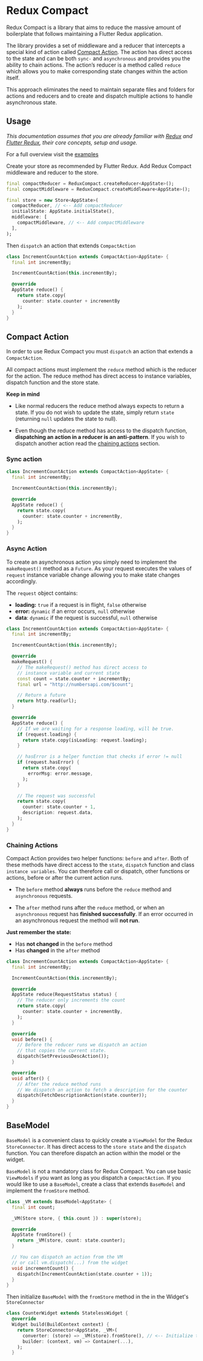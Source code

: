# Redux Compact

Redux Compact is a library that aims to reduce the massive amount of boilerplate that follows maintaining a Flutter Redux application.

The library provides a set of middleware and a reducer that intercepts a special kind of action called [Compact Action](#compact-action). The action has direct access to the state and can be both `sync-` and `asynchronous` and provides you the ability to chain actions. The action’s reducer is a method called `reduce` which allows you to make corresponding state changes within the action itself.

This approach eliminates the need to maintain separate files and folders for actions and reducers and to create and dispatch multiple actions to handle asynchronous state.

## Usage

_This documentation assumes that you are already familiar with [Redux](https://pub.dev/packages/redux) and [Flutter Redux](https://pub.dev/packages/flutter_redux), their core concepts, setup and usage._

For a full overview visit the [examples](https://github.com/omaroskars/redux_compact/tree/master/example)

Create your store as recommended by Flutter Redux. Add Redux Compact middleware and reducer to the store.

```dart
final compactReducer = ReduxCompact.createReducer<AppState>();
final compactMiddleware = ReduxCompact.createMiddleware<AppState>();

final store = new Store<AppState>(
  compactReducer, // <-- Add compactReducer
  initialState: AppState.initialState(),
  middleware: [
    compactMiddleware, // <-- Add compactMiddleware
  ],
);
```

Then `dispatch` an action that extends `CompactAction`

```dart
class IncrementCountAction extends CompactAction<AppState> {
  final int incrementBy;

  IncrementCountAction(this.incrementBy);

  @override
  AppState reduce() {
    return state.copy(
      counter: state.counter + incrementBy
    );
  }
}
```

## Compact Action

In order to use Redux Compact you must `dispatch` an action that extends a `CompactAction`.

All compact actions must implement the `reduce` method which is the reducer for the action. The reduce method has direct access to instance variables, dispatch function and the store state.

**Keep in mind**

- Like normal reducers the reduce method always expects to return a state. If you do not wish to update the state, simply return `state` (returning `null` updates the state to null).

* Even though the reduce method has access to the dispatch function, **dispatching an action in a reducer is an anti-pattern**. If you wish to dispatch another action read the [chaining actions](#chaining-actions) section.

### Sync action

```dart
class IncrementCountAction extends CompactAction<AppState> {
  final int incrementBy;

  IncrementCountAction(this.incrementBy);

  @override
  AppState reduce() {
    return state.copy(
      counter: state.counter + incrementBy,
    );
  }
}
```

### Async Action

To create an asynchronous action you simply need to implement the `makeRequest()` method as a `Future`. As your request executes the values of `request` instance variable change allowing you to make state changes accordingly.

The `request` object contains:

- **loading:** `true` if a request is in flight, `false` otherwise
- **error:** `dynamic` if an error occurs, `null` otherwise
- **data**: `dynamic` if the request is successful, `null` otherwise

```dart
class IncrementCountAction extends CompactAction<AppState> {
  final int incrementBy;

  IncrementCountAction(this.incrementBy);

  @override
  makeRequest() {
    // The makeRequest() method has direct access to
    // instance variable and current state
    const count = state.counter + incrementBy;
    final url = "http://numbersapi.com/$count";

    // Return a future
    return http.read(url);
  }

  @override
  AppState reduce() {
    // If we are waiting for a response loading, will be true.
    if (request.loading) {
      return state.copy(isLoading: request.loading);
    }

    // hasError is a helper function that checks if error != null
    if (request.hasError) {
      return state.copy(
        errorMsg: error.message,
      );
    }

    // The request was successful
    return state.copy(
      counter: state.counter + 1,
      description: request.data,
    );
  }
}
```

### Chaining Actions

Compact Action provides two helper functions: `before` and `after`. Both of these methods have direct access to the `state`, `dispatch` function and class `instance variables`. You can therefore call or dispatch, other functions or actions, before or after the current action runs.

- The `before` method **always** runs before the `reduce` method and `asynchronous` requests.

- The `after` method runs after the `reduce` method, or when an `asynchronous` request has **finished successfully**. If an error occurred in an asynchronous request the method will **not run**.

**Just remember the state:**

- Has **not changed** in the `before` method
- Has **changed** in the `after` method

```dart
class IncrementCountAction extends CompactAction<AppState> {
  final int incrementBy;

  IncrementCountAction(this.incrementBy);

  @override
  AppState reduce(RequestStatus status) {
    // The reducer only increments the count
    return state.copy(
      counter: state.counter + incrementBy,
    );
  }

  @override
  void before() {
    // Before the reducer runs we dispatch an action
    // that copies the current state.
    dispatch(SetPreviousDescAction());
  }

  @override
  void after() {
    // After the reduce method runs
    // We dispatch an action to fetch a description for the counter
    dispatch(FetchDescriptionAction(state.counter));
  }
}
```

## BaseModel

`BaseModel` is a convenient class to quickly create a `ViewModel` for the Redux `StoreConnector`. It has direct access to the `store state` and the `dispatch` function. You can therefore dispatch an action within the model or the widget.

`BaseModel` is not a mandatory class for Redux Compact. You can use basic `ViewModels` if you want as long as you dispatch a `CompactAction`. If you would like to use a `BaseModel`, create a class that extends `BaseModel` and implement the `fromStore` method.

```dart
class _VM extends BaseModel<AppState> {
  final int count;

  _VM(Store store, { this.count }) : super(store);

  @override
  AppState fromStore() {
    return _VM(store, count: state.counter);
  }

  // You can dispatch an action from the VM
  // or call vm.dispatch(...) from the widget
  void incrementCount() {
    dispatch(IncrementCountAction(state.counter + 1));
  }
}
```

Then initialize `BaseModel` with the `fromStore` method in the in the Widget's `StoreConnector`

```dart
class CounterWidget extends StatelessWidget {
  @override
  Widget build(BuildContext context) {
    return StoreConnector<AppState, _VM>(
      converter: (store) => _VM(store).fromStore(), // <-- Initialize the VM
      builder: (context, vm) => Container(...),
    );
  }
```

